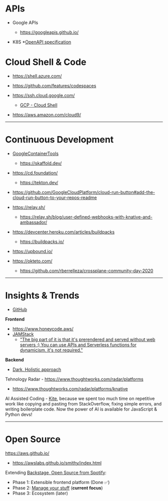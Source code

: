 # APIs

* Google APIs
  * https://googleapis.github.io/
  
* K8S 
  *[OpenAPI specification](https://github.com/kubernetes/kubernetes/tree/master/api/openapi-spec)

# Cloud Shell & Code

* https://shell.azure.com/
* https://github.com/features/codespaces

* https://ssh.cloud.google.com/
  * [GCP - Cloud Shell](https://cloud.google.com/blog/products/gcp/introducing-google-cloud-shels-new-code-editor)

* https://aws.amazon.com/cloud9/

---

# Continuous Development

* [GoogleContainerTools](https://github.com/GoogleContainerTools)
  * https://skaffold.dev/

* https://cd.foundation/
  * https://tekton.dev/
  
* https://github.com/GoogleCloudPlatform/cloud-run-button#add-the-cloud-run-button-to-your-repos-readme

* https://relay.sh/
  * https://relay.sh/blog/user-defined-webhooks-with-knative-and-ambassador/

* https://devcenter.heroku.com/articles/buildpacks
  * https://buildpacks.io/
    
* https://upbound.io/
* https://okteto.com/
  * https://github.com/rberrelleza/crossplane-community-day-2020

---

# Insights & Trends

* [GitHub](https://github.blog/category/community/insights/)

**Frontend**

* https://www.honeycode.aws/
* [JAMStack](https://snipcart.com/blog/jamstack)
  * ["The big part of it is that it's prerendered and served without web servers :) You can use APIs and Serverless functions for dynamicism, it's not required."](https://codepen.io/sdras/full/NWqNBzV)   

**Backend**

* [Dark, Holistic approach](https://medium.com/darklang/the-design-of-dark-59f5d38e52d2)

Tehnology Radar - https://www.thoughtworks.com/radar/platforms
* https://www.thoughtworks.com/radar/platforms/knative

AI Assisted Coding - [Kite](https://www.kite.com/), because we spent too much time on repetitive work like copying and pasting from StackOverflow, fixing simple errors, and writing boilerplate code. Now the power of AI is available for JavaScript & Python devs!

---

# Open Source

https://aws.github.io/
* https://awslabs.github.io/smithy/index.html

Extending [Backstage, Open Source from Spotify](https://backstage.io/):
* Phase 1: Extensible frontend platform (Done ✅) 
* Phase 2: [Manage your stuff](https://backstage.io/blog/2020/05/22/phase-2-service-catalog) (**current focus**)
* Phase 3: Ecosystem (later) 
  

